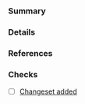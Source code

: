 ### Summary

### Details

### References

### Checks

- [ ] [Changeset added](https://github.com/changesets/changesets/blob/main/docs/intro-to-using-changesets.md)
